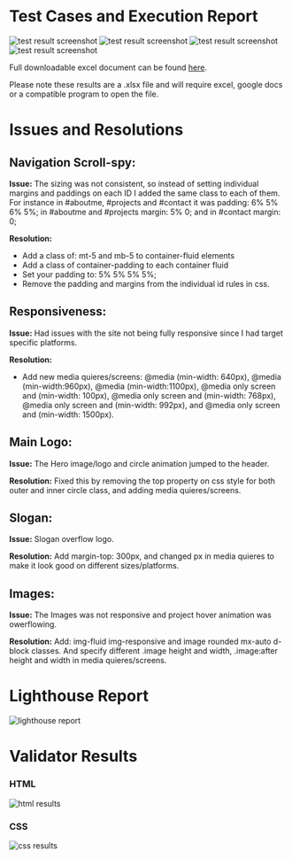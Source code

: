 # Test Cases and Execution Report

![test result screenshot](x)
![test result screenshot](x)
![test result screenshot](x)
![test result screenshot](x)

Full downloadable excel document can be found [here](assets/images/testResults/testResults.xlsx).

Please note these results are a .xlsx file and will require excel, google docs or a compatible program to open the file.

# Issues and Resolutions

## Navigation Scroll-spy:

**Issue:**
The sizing was not consistent, so instead of setting individual margins and paddings on each ID I added the same class to each of them. For instance in #aboutme, #projects and #contact it was padding: 6% 5% 6% 5%; in #aboutme and #projects margin: 5% 0;  and in #contact margin: 0;

**Resolution:**
* Add a class of:  mt-5 and mb-5 to container-fluid elements
* Add a class of container-padding to each container fluid
* Set your padding to: 5% 5% 5% 5%;
* Remove the padding and margins from the individual id rules in css.

## Responsiveness:

**Issue:**
Had issues with the site not being fully responsive since I had target specific platforms. 

**Resolution:**
* Add new media quieres/screens: @media (min-width: 640px), @media (min-width:960px), @media (min-width:1100px), 
@media only screen and (min-width: 100px), @media only screen and (min-width: 768px), @media only screen and (min-width: 992px), 
and @media only screen and (min-width: 1500px).

## Main Logo:

**Issue:**
The Hero image/logo and circle animation jumped to the header. 

**Resolution:**
Fixed this by removing the top property on css style for both outer and inner circle class, and adding media quieres/screens.

## Slogan: 

**Issue:**
Slogan overflow logo.

**Resolution:**
Add margin-top: 300px, and changed px in media quieres to make it look good on different sizes/platforms.

## Images:

**Issue:**
The Images was not responsive and project hover animation was owerflowing.

**Resolution:**
Add: img-fluid img-responsive and image rounded mx-auto d-block classes. And specify different .image height and width, .image:after height and width in media quieres/screens.

# Lighthouse Report

![lighthouse report](xxxx)

# Validator Results

### HTML
![html results](xxx)

### CSS 
![css results](xxx)